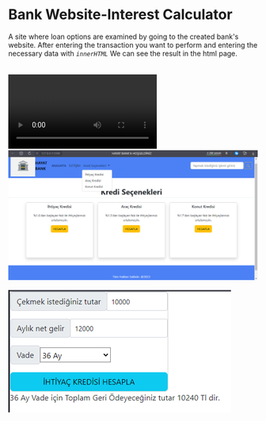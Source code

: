 # Bank Website-Interest Calculator
 A site where loan options are examined by going to the created bank's website. After entering the transaction you want to perform and entering the necessary data with<em> `innerHTML` </em> We can see the result in the html page.
<br/><br/><br/>
<video src="./bank.mp4"></video>
<img src="./bankpng.png">
<br/><br/>
<img src="./faiz.png" style="justify-content:center; align-items:center;">
